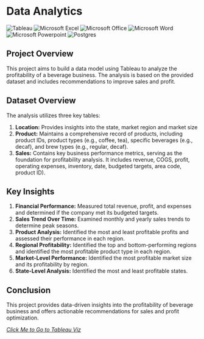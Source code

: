 # Data Analytics


![Tableau](https://img.shields.io/badge/Tableau-E97627?style=for-the-badge&logo=Tableau&logoColor=white)
![Microsoft Excel](https://img.shields.io/badge/Microsoft_Excel-217346?style=for-the-badge&logo=microsoft-excel&logoColor=white)
![Microsoft Office](https://img.shields.io/badge/Microsoft_Office-D83B01?style=for-the-badge&logo=microsoft-office&logoColor=white)
![Microsoft Word](https://img.shields.io/badge/Microsoft_Word-2B579A?style=for-the-badge&logo=microsoft-word&logoColor=white)
![Microsoft Powerpoint](https://img.shields.io/badge/Microsoft_PowerPoint-B7472A?style=for-the-badge&logo=microsoft-powerpoint&logoColor=white)
![Postgres](https://img.shields.io/badge/postgres-%23316192.svg?style=for-the-badge&logo=postgresql&logoColor=white)


## Project Overview
This project aims to build a data model using Tableau to analyze the profitability of a beverage business. The analysis is based on the provided dataset and includes recommendations to improve sales and profit.

## Dataset Overview
The analysis utilizes three key tables:
1. **Location:** Provides insights into the state, market region and market size
2. **Product:** Maintains a comprehensive record of products, including product IDs, product types (e.g., coffee, tea), specific beverages (e.g., decaf), and brew types (e.g., regular, decaf). 
3. **Sales:** Contains key business performance metrics, serving as the foundation for profitability analysis. It includes revenue, COGS, profit, operating expenses, inventory, date, budgeted targets, area code, product ID).

## Key Insights
1. **Financial Performance:** Measured total revenue, profit, and expenses and determined if the company met its budgeted targets.
2. **Sales Trend Over Time:** Examined monthly and yearly sales trends to determine peak seasons.
3. **Product Analysis:** Identified the most and least profitable profits and assessed their performance in each region.
4. **Regional Profitability:** Identified the top and bottom-performing regions and identified the most profitable product type in each region.
5. **Market-Level Performance:** Identified the most profitable market size and its profitability by region.
6. **State-Level Analysis:** Identified the most and least profitable states.

## Conclusion
This project provides data-driven insights into the profitability of beverage business and offers actionable recommendations for sales and profit optimization.

*[Click Me to Go to Tableau Viz](https://public.tableau.com/views/SalesAnalysisforabusiness/Dashboard1?:language=en-US&:sid=&:redirect=auth&:display_count=n&:origin=viz_share_link)*
